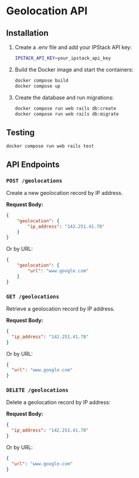 # Geolocation API

## Installation

1. Create a .env file and add your IPStack API key:
   ```bash
   IPSTACK_API_KEY=your_ipstack_api_key

2. Build the Docker image and start the containers:
    ```bash
   docker compose build
   docker compose up

3. Create the database and run migrations:
    ```bash
    docker compose run web rails db:create
    docker compose run web rails db:migrate

## Testing
    docker compose run web rails test

## API Endpoints

### `POST /geolocations`

Create a new geolocation record by IP address.

**Request Body:**
  
```json
{
    "geolocation": {
        "ip_address": "142.251.41.78"
    }
}
```
Or by URL:  
```json
{
    "geolocation": {
        "url": "www.google.com"
    }
}

```

### `GET /geolocations`

Retrieve a geolocation record by IP address.

**Request Body:**

```json
{
  "ip_address": "142.251.41.78"
}
```
Or by URL:  
```json
{
  "url": "www.google.com"
}
```

### `DELETE /geolocations`

Delete a geolocation record by IP address:

**Request Body:**

```json
{
  "ip_address": "142.251.41.78"
}
```
Or by URL:  
```json
{
  "url": "www.google.com"
}
```
